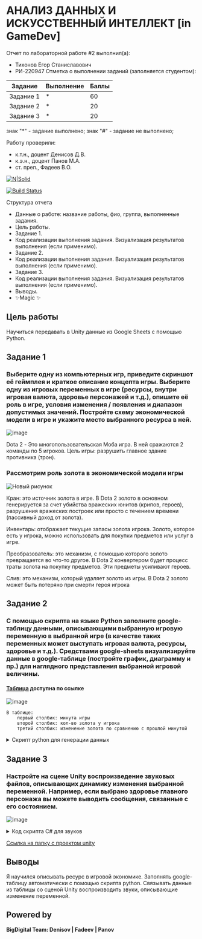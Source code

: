 # АНАЛИЗ ДАННЫХ И ИСКУССТВЕННЫЙ ИНТЕЛЛЕКТ [in GameDev]
Отчет по лабораторной работе #2 выполнил(а):
- Тихонов Егор Станиславович
- РИ-220947
Отметка о выполнении заданий (заполняется студентом):

| Задание | Выполнение | Баллы |
| ------ | ------ | ------ |
| Задание 1 | * | 60 |
| Задание 2 | * | 20 |
| Задание 3 | * | 20 |

знак "*" - задание выполнено; знак "#" - задание не выполнено;

Работу проверили:
- к.т.н., доцент Денисов Д.В.
- к.э.н., доцент Панов М.А.
- ст. преп., Фадеев В.О.

[![N|Solid](https://cldup.com/dTxpPi9lDf.thumb.png)](https://nodesource.com/products/nsolid)

[![Build Status](https://travis-ci.org/joemccann/dillinger.svg?branch=master)](https://travis-ci.org/joemccann/dillinger)

Структура отчета

- Данные о работе: название работы, фио, группа, выполненные задания.
- Цель работы.
- Задание 1.
- Код реализации выполнения задания. Визуализация результатов выполнения (если применимо).
- Задание 2.
- Код реализации выполнения задания. Визуализация результатов выполнения (если применимо).
- Задание 3.
- Код реализации выполнения задания. Визуализация результатов выполнения (если применимо).
- Выводы.
- ✨Magic ✨

## Цель работы
Научиться передавать в Unity данные из Google Sheets с помощью Python.


## Задание 1
### Выберите одну из компьютерных игр, приведите скриншот её геймплея и краткое описание концепта игры. Выберите одну из игровых переменных в игре (ресурсы, внутри игровая валюта, здоровье персонажей и т.д.), опишите её роль в игре, условия изменения / появления и диапазон допустимых значений. Постройте схему экономической модели в игре и укажите место выбранного ресурса в ней.

![image](https://github.com/Seclud/Urfu-data-analysis/assets/82933148/acc0de9b-8d20-4a9b-bb49-e0d9f1116268)

Dota 2 - Это многопользовательская Моба игра. В ней сражаются 2 команды по 5 игроков. Цель игры: разрушить главное здание противника (трон).

### Рассмотрим роль золота в экономической модели игры

![Новый рисунок](https://github.com/Seclud/Urfu-data-analysis/assets/82933148/d876324f-2ffb-46df-83f4-b4a8eea52f01)

Кран: это источник золота в игре. В Dota 2 золото в основном генерируется за счет убийства вражеских юнитов (крипов, героев), разрушения вражеских построек или просто с течением времени (пассивный доход от золота).

Инвентарь: отображает текущие запасы золота игрока. Золото, которое есть у игрока, можно использовать для покупки предметов или услуг в игре.

Преобразователь: это механизм, с помощью которого золото превращается во что-то другое. В Dota 2 конвертером будет процесс траты золота на покупку предметов. Эти предметы усиливают героев.

Слив: это механизм, который удаляет золото из игры. В Dota 2 золото может быть потеряно при смерти героя игрока

## Задание 2
### С помощью скрипта на языке Python заполните google-таблицу данными, описывающими выбранную игровую переменную в выбранной игре (в качестве таких переменных может выступать игровая валюта, ресурсы, здоровье и т.д.). Средствами google-sheets визуализируйте данные в google-таблице (постройте график, диаграмму и пр.) для наглядного представления выбранной игровой величины.

#### [Таблица](https://docs.google.com/spreadsheets/d/1qe5CWBRvBljQd3sBNpIdxwo-UhRUvHJCBq1I025gHIE/edit#gid=0) доступна по ссылке
![image](https://github.com/Seclud/Urfu-data-analysis/assets/82933148/d01d7c34-a70a-4ba3-a894-45407bcbb321)

```
В таблице:
	первый столбик: минута игры
	второй столбик: кол-во золота у игрока
	третий столбик: изменение золота по сравнению с прошлой минутой
```

<details>
<summary>Скрипт python для генерации данных</summary>

```py
import gspread
import random
gc = gspread.service_account(filename='ivory-volt-367415-cc8a447ba86e.json')
sh = gc.open("UnityDataScienceLab2")

# Создаёт список кортежей, где каждый кортеж (время, золото)
# Игрок зарабатывает случайное количество золота в минуту, но теряет случайное количество золота на 3-й и 5-й минуте.
data = []
for i in range(12):
    if i in [2, 4]:  # Третья и пятая минута
        gold_change = -random.randint(100, 300)  # Теряет случайное кол-во золота
    else:
        gold_change = random.randint(100, 500)  # Получает случайное кол-во золота
    gold = max(0, data[i-1][1] + gold_change) if data else 600  # Начиная с 600 золота
    data.append((i, gold))

for i, (time, gold) in enumerate(data, start=1):
    sh.sheet1.update_cell(i, 1, time)
    sh.sheet1.update_cell(i, 2, gold)
```

</details>

## Задание 3
### Настройте на сцене Unity воспроизведение звуковых файлов, описывающих динамику изменения выбранной переменной. Например, если выбрано здоровье главного персонажа вы можете выводить сообщения, связанные с его состоянием.

![image](https://github.com/Seclud/Urfu-data-analysis/assets/82933148/82b6fa55-5ffa-472b-b89f-62ac6d537ecb) 
<details>
<summary>Код скрипта C# для звуков </summary>

```cs
using System.Collections;
using System.Collections.Generic;
using UnityEngine;
using UnityEngine.Networking;
using SimpleJSON;

public class NeedMoreGoldScreept : MonoBehaviour
{
    public AudioClip goodSpeak;
    public AudioClip normalSpeak;
    public AudioClip badSpeak;
    private AudioSource selectAudio;
    private Dictionary<string, float> dataSet = new Dictionary<string, float>();
    private bool statusStart = false;
    private int i = 1;


    // Start is called before the first frame update
    void Start()
    {
        StartCoroutine(GoogleSheets());
    }

    // Update is called once per frame
    void Update()
    {
        if (dataSet.Count == 0) return;
        if (dataSet["Min_" + i.ToString()] <= 200 & statusStart == false & i != dataSet.Count)
        {
            StartCoroutine(PlaySelectAudioBad()); 
            Debug.Log(string.Join(' ', dataSet["Min_" + i.ToString()], "У героя низкий гпм"));
        }

        if (dataSet["Min_" + i.ToString()] > 200 & dataSet["Min_" + i.ToString()] < 300 & statusStart == false & i != dataSet.Count)
        {
            StartCoroutine(PlaySelectAudioNormal()); 
            Debug.Log(string.Join(' ', dataSet["Min_" + i.ToString()], "У героя средний гпм"));
        }

        if (dataSet["Min_" + i.ToString()] >= 300 & statusStart == false & i != dataSet.Count)
        {
            StartCoroutine(PlaySelectAudioGood());
            Debug.Log(string.Join(' ', dataSet["Min_" + i.ToString()],"У героя высокий гпм"));
        }
    }
    IEnumerator GoogleSheets()
    {
        UnityWebRequest curentResp = UnityWebRequest.
            Get("https://sheets.googleapis.com/v4/spreadsheets/1qe5CWBRvBljQd3sBNpIdxwo-UhRUvHJCBq1I025gHIE/values/Лист1?key=AIzaSyDN_YBF3QJQmtFSTmzaRk8_LORTIpDT9Vw   ");
        yield return curentResp.SendWebRequest();
        string rawResp = curentResp.downloadHandler.text;
        var rawJson = JSON.Parse(rawResp);
        foreach (var itemRawJson in rawJson["values"])
        {
            var parseJson = JSON.Parse(itemRawJson.ToString());
            var selectRow = parseJson[0].AsStringList;
            dataSet.Add(("Min_" + selectRow[0]), float.Parse(selectRow[2]));
        }
    }

    IEnumerator PlaySelectAudioGood()
    {
        statusStart = true;
        selectAudio = GetComponent<AudioSource>();
        selectAudio.clip = goodSpeak;
        selectAudio.Play();
        yield return new WaitForSeconds(3);
        statusStart = false;
        i++;
    }
    IEnumerator PlaySelectAudioNormal()
    {
        statusStart = true;
        selectAudio = GetComponent<AudioSource>();
        selectAudio.clip = normalSpeak;
        selectAudio.Play();
        yield return new WaitForSeconds(3);
        statusStart = false;
        i++;
    }
    IEnumerator PlaySelectAudioBad()
    {
        statusStart = true;
        selectAudio = GetComponent<AudioSource>();
        selectAudio.clip = badSpeak;
        selectAudio.Play();
        yield return new WaitForSeconds(4);
        statusStart = false;
        i++;
    }
}
```

</details>

[Ссылка на папку с проектом unity](https://github.com/Seclud/Urfu-data-analysis/tree/main/Task2/Lab2)

## Выводы

Я научился описывать ресурс в игровой экономике. Заполнять google-таблицу автоматически с помощью скрипта python. Связывать данные из таблицы со сценой Unity воспроизводить звуки, описывающие изменение переменной.

## Powered by

**BigDigital Team: Denisov | Fadeev | Panov**
